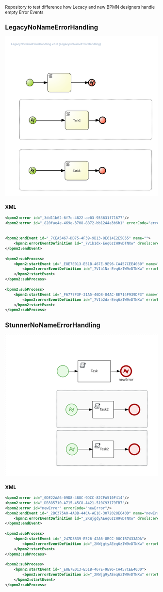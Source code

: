 Repository to test difference how Lecacy and new BPMN designers handle empty Error Events

## LegacyNoNameErrorHandling
![](src/main/resources/com/myspace/errortest/LegacyNoNameErrorHandling-svg.svg)

### XML
```xml
<bpmn2:error id="_3dd11b62-6f7c-4822-ae03-953631f71677"/>
<bpmn2:error id="_820fae4e-469e-3708-8872-bb1244a3b6b1" errorCode="errorName" name="errorName"/>


<bpmn2:endEvent id="_7CEA5467-DD75-4F39-9B13-8E614E2E5855" name="">
    <bpmn2:errorEventDefinition id="_7V1b1dx-Eeq6zIW9vDTNXw" drools:erefname="errorName" errorRef="_820fae4e-469e-3708-8872-bb1244a3b6b1"/>
</bpmn2:endEvent>

<bpmn2:subProcess>
    <bpmn2:startEvent id="_E8E7E013-E51B-467E-9E96-CA457CEE4030" name="">
        <bpmn2:errorEventDefinition id="_7V1b1Nx-Eeq6zIW9vDTNXw" errorRef="_3dd11b62-6f7c-4822-ae03-953631f71677"/>
    </bpmn2:startEvent>
</bpmn2:subProcess>

<bpmn2:subProcess>
    <bpmn2:startEvent id="_F6777F3F-31A5-46D8-84AC-BE714F939DF3" name="">
        <bpmn2:errorEventDefinition id="_7V1b2dx-Eeq6zIW9vDTNXw" errorRef="_3dd11b62-6f7c-4822-ae03-953631f71677"/>
    </bpmn2:startEvent>
</bpmn2:subProcess> 
```

## StunnerNoNameErrorHandling
![](src/main/resources/com/myspace/errortest/StunnerNoNameErrorHandling-svg.svg)
### XML
```xml
<bpmn2:error id="_0DE22AA6-09D8-488C-9DCC-82CFA510F414"/>
<bpmn2:error id="_DB385710-A715-45C8-A421-510C93179FB7"/>
<bpmn2:error id="newError" errorCode="newError"/>
<bpmn2:endEvent id="_2BC375A0-4A8B-44CA-AE1C-3072028EC40D" name="newError">
    <bpmn2:errorEventDefinition id="_2KWjgdyAEeq6zIW9vDTNXw" drools:erefname="newError" errorRef="newError"/>
</bpmn2:endEvent>

<bpmn2:subProcess>
    <bpmn2:startEvent id="_247D3839-E526-42A6-8BCC-00C1B7433ADA">
        <bpmn2:errorEventDefinition id="_2KWjgtyAEeq6zIW9vDTNXw" errorRef="_DB385710-A715-45C8-A421-510C93179FB7"/>
    </bpmn2:startEvent>
</bpmn2:subProcess>

<bpmn2:subProcess>
    <bpmn2:startEvent id="_E8E7E013-E51B-467E-9E96-CA457CEE4030">
        <bpmn2:errorEventDefinition id="_2KWjg9yAEeq6zIW9vDTNXw" errorRef="_0DE22AA6-09D8-488C-9DCC-82CFA510F414"/>
    </bpmn2:startEvent>
</bpmn2:subProcess>
```
